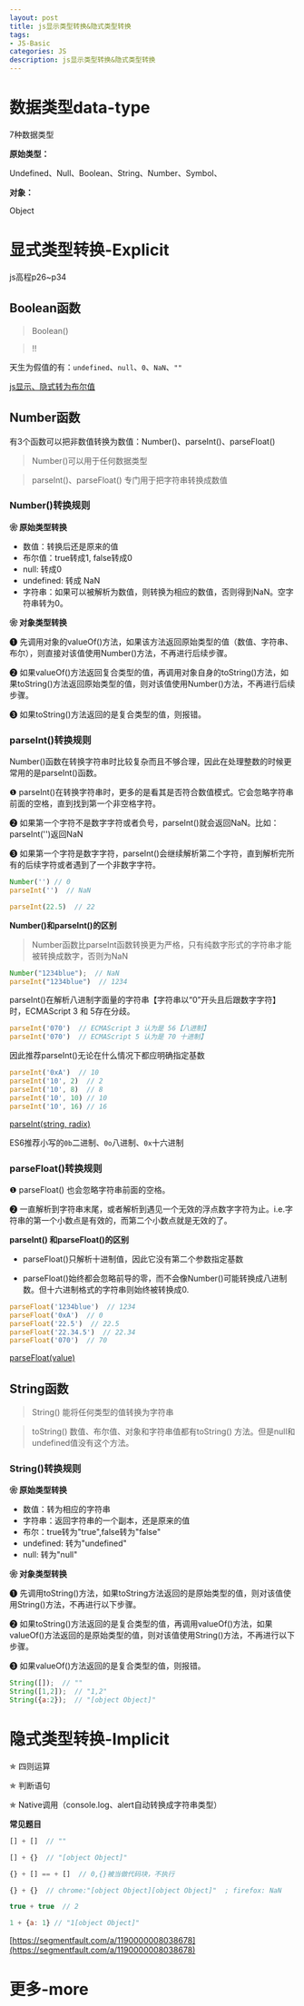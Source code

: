 ```yaml
---
layout: post
title: js显示类型转换&隐式类型转换
tags:
- JS-Basic 
categories: JS
description: js显示类型转换&隐式类型转换
---
```


# 数据类型data-type

7种数据类型

**原始类型：**

Undefined、Null、Boolean、String、Number、Symbol、

**对象：**

Object

# 显式类型转换-Explicit

js高程p26~p34

## Boolean函数

> Boolean()

> !!

天生为假值的有：`undefined`、`null`、`0`、`NaN`、`""`

[js显示、隐式转为布尔值](http://pengyouyi.site/js/2017/03/30/js-toBoolean)

## Number函数

有3个函数可以把非数值转换为数值：Number()、parseInt()、parseFloat()

> Number()可以用于任何数据类型

> parseInt()、parseFloat() 专门用于把字符串转换成数值

### **Number()转换规则**

**❀ 原始类型转换**

- 数值：转换后还是原来的值
- 布尔值：true转成1, false转成0
- null: 转成0
- undefined: 转成 NaN
- 字符串：如果可以被解析为数值，则转换为相应的数值，否则得到NaN。空字符串转为0。

**❀ 对象类型转换**

❶ 先调用对象的valueOf()方法，如果该方法返回原始类型的值（数值、字符串、布尔），则直接对该值使用Number()方法，不再进行后续步骤。

❷ 如果valueOf()方法返回复合类型的值，再调用对象自身的toString()方法，如果toString()方法返回原始类型的值，则对该值使用Number()方法，不再进行后续步骤。

❸ 如果toString()方法返回的是复合类型的值，则报错。


### **parseInt()转换规则**

Number()函数在转换字符串时比较复杂而且不够合理，因此在处理整数的时候更常用的是parseInt()函数。

❶ parseInt()在转换字符串时，更多的是看其是否符合数值模式。它会忽略字符串前面的空格，直到找到第一个非空格字符。

❷ 如果第一个字符不是数字字符或者负号，parseInt()就会返回NaN。比如：parseInt('')返回NaN

❸ 如果第一个字符是数字字符，parseInt()会继续解析第二个字符，直到解析完所有的后续字符或者遇到了一个非数字字符。

```js
Number('') // 0
parseInt('')  // NaN

parseInt(22.5)  // 22
```

**Number()和parseInt()的区别**

> Number函数比parseInt函数转换更为严格，只有纯数字形式的字符串才能被转换成数字，否则为NaN

```js
Number("1234blue");  // NaN
parseInt("1234blue")  // 1234
```

parseInt()在解析八进制字面量的字符串【字符串以“0”开头且后跟数字字符】时，ECMAScript 3 和 5存在分歧。

```js
parseInt('070')  // ECMAScript 3 认为是 56【八进制】
parseInt('070')  // ECMAScript 5 认为是 70 十进制】
```

因此推荐parseInt()无论在什么情况下都应明确指定基数

```js
parseInt('0xA')  // 10
parseInt('10', 2)  // 2
parseInt('10', 8)  // 8
parseInt('10', 10) // 10
parseInt('10', 16) // 16
```

[parseInt(string, radix)](https://developer.mozilla.org/en-US/docs/Web/JavaScript/Reference/Global_Objects/parseInt)

ES6推荐小写的`0b`二进制、`0o`八进制、`0x`十六进制

### **parseFloat()转换规则**

❶ parseFloat() 也会忽略字符串前面的空格。

❷ 一直解析到字符串末尾，或者解析到遇见一个无效的浮点数字字符为止。i.e.字符串的第一个小数点是有效的，而第二个小数点就是无效的了。

**parseInt() 和parseFloat()的区别**

- parseFloat()只解析十进制值，因此它没有第二个参数指定基数

- parseFloat()始终都会忽略前导的零，而不会像Number()可能转换成八进制数。但十六进制格式的字符串则始终被转换成0.

```js
parseFloat('1234blue')  // 1234
parseFloat('0xA')  // 0
parseFloat('22.5')  // 22.5
parseFloat('22.34.5')  // 22.34
parseFloat('070')  // 70
```

[parseFloat(value)](https://developer.mozilla.org/en-US/docs/Web/JavaScript/Reference/Global_Objects/parseFloat)

## String函数

> String() 能将任何类型的值转换为字符串

> toString() 数值、布尔值、对象和字符串值都有toString() 方法。但是null和undefined值没有这个方法。

### **String()转换规则**

**❀ 原始类型转换**

- 数值：转为相应的字符串
- 字符串：返回字符串的一个副本，还是原来的值
- 布尔：true转为"true",false转为"false"
- undefined: 转为"undefined"
- null: 转为"null"

**❀ 对象类型转换**

❶ 先调用toString()方法，如果toString方法返回的是原始类型的值，则对该值使用String()方法，不再进行以下步骤。

❷ 如果toString()方法返回的是复合类型的值，再调用valueOf()方法，如果valueOf()方法返回的是原始类型的值，则对该值使用String()方法，不再进行以下步骤。

❸ 如果valueOf()方法返回的是复合类型的值，则报错。

```js
String([]);  // ""
String([1,2]);  // "1,2"
String({a:2});  // "[object Object]"
```

# 隐式类型转换-Implicit

✯ 四则运算

✯ 判断语句

✯ Native调用（console.log、alert自动转换成字符串类型）

**常见题目**

```js
[] + []  // ""

[] + {}  // "[object Object]"

{} + [] == + []  // 0,{}被当做代码块，不执行

{} + {}  // chrome:"[object Object][object Object]"  ; firefox: NaN

true + true  // 2

1 + {a: 1} // "1[object Object]"
```

[https://segmentfault.com/a/1190000008038678](https://segmentfault.com/a/1190000008038678)

 
# 更多-more

